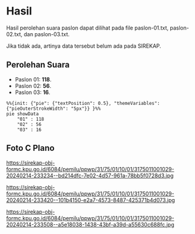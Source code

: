 # Hasil

Hasil perolehan suara paslon dapat dilihat pada file paslon-01.txt, paslon-02.txt, dan paslon-03.txt.

Jika tidak ada, artinya data tersebut belum ada pada SIREKAP.

## Perolehan Suara

 * Paslon 01: **118**.
 * Paslon 02: **56**.
 * Paslon 03: **16**.

```mermaid
%%{init: {"pie": {"textPosition": 0.5}, "themeVariables": {"pieOuterStrokeWidth": "5px"}} }%%
pie showData
    "01" : 118
    "02" : 56
    "03" : 16
```
## Foto C Plano

https://sirekap-obj-formc.kpu.go.id/6084/pemilu/ppwp/31/75/01/10/01/3175011001029-20240214-233234--bd214dfc-7e02-4d57-961a-78bb5f0728d3.jpg

https://sirekap-obj-formc.kpu.go.id/6084/pemilu/ppwp/31/75/01/10/01/3175011001029-20240214-233420--101b4150-e2a7-4573-8487-425371b4d073.jpg

https://sirekap-obj-formc.kpu.go.id/6084/pemilu/ppwp/31/75/01/10/01/3175011001029-20240214-233508--a5e18038-1438-43bf-a39d-a55630c688fc.jpg
